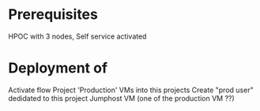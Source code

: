 # Prerequisites
HPOC with 3 nodes, Self service activated

# Deployment of
Activate flow
Project 'Production'
VMs into this projects
Create "prod user" dedidated to this project
Jumphost VM (one of the production VM ??)
